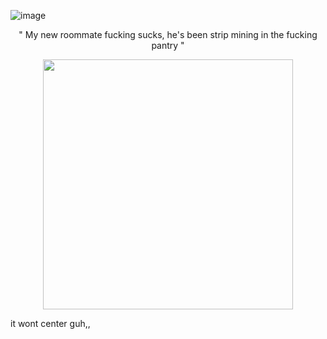 ![image](https://github.com/user-attachments/assets/5ce2b122-6a38-49fe-8198-5ec01a907ed2)
<p align="center">
 "  My new roommate fucking sucks, he's been strip mining in the fucking pantry  "

<p align="center">
      <img height=400 src="https://github.com/user-attachments/assets/37827a16-759f-4c9c-b968-90eb0d02d0bf">
    </p>



it wont center guh,, 
